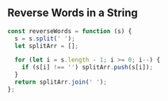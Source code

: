 ## Reverse Words in a String

```javascript
const reverseWords = function (s) {
  s = s.split(' ');
  let splitArr = [];

  for (let i = s.length - 1; i >= 0; i--) {
    if (s[i] !== '') splitArr.push(s[i]);
  }
  return splitArr.join(' ');
};
```
